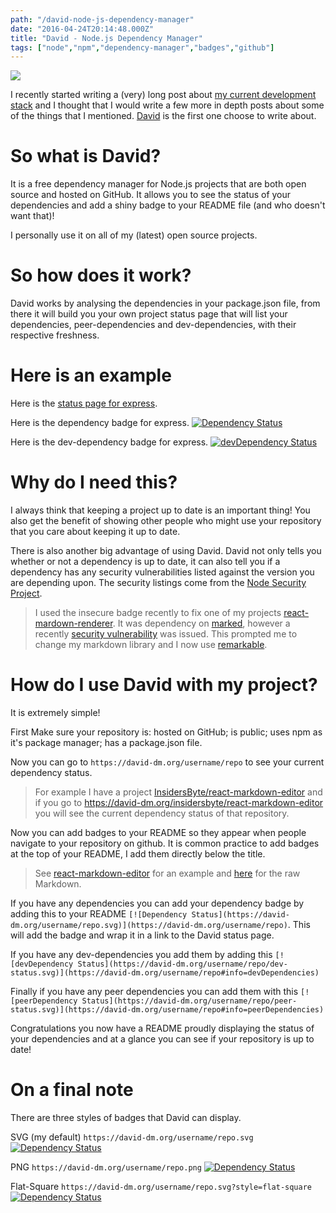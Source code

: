 ```yaml
---
path: "/david-node-js-dependency-manager"
date: "2016-04-24T20:14:48.000Z"
title: "David - Node.js Dependency Manager"
tags: ["node","npm","dependency-manager","badges","github"]
---
```


![](https://insidersbyte.blob.core.windows.net/ghost/2017/09/david-dm.png)

I recently started writing a (very) long post about
[my current development stack](https://www.insidersbyte.com/my-development-stack/)
and I thought that I would write a few more in depth posts about some of the
things that I mentioned. [David](https://david-dm.org/) is the first one choose
to write about.

# So what is David?

It is a free dependency manager for Node.js projects that are both open source
and hosted on GitHub. It allows you to see the status of your dependencies and
add a shiny badge to your README file (and who doesn't want that)!

I personally use it on all of my (latest) open source projects.

# So how does it work?

David works by analysing the dependencies in your package.json file, from there
it will build you your own project status page that will list your dependencies,
peer-dependencies and dev-dependencies, with their respective freshness.

# Here is an example

Here is the [status page for express](https://david-dm.org/expressjs/express).

Here is the dependency badge for express.
[![Dependency Status](https://david-dm.org/expressjs/express.svg)](https://david-dm.org/expressjs/express)

Here is the dev-dependency badge for express.
[![devDependency Status](https://david-dm.org/expressjs/express/dev-status.svg)](https://david-dm.org/expressjs/express#info=devDependencies)

# Why do I need this?

I always think that keeping a project up to date is an important thing! You also
get the benefit of showing other people who might use your repository that you
care about keeping it up to date.

There is also another big advantage of using David. David not only tells you
whether or not a dependency is up to date, it can also tell you if a dependency
has any security vulnerabilities listed against the version you are depending
upon. The security listings come from the
[Node Security Project](https://nodesecurity.io).

> I used the insecure badge recently to fix one of my projects
> [react-mardown-renderer](https://github.com/InsidersByte/react-markdown-renderer).
> It was dependency on [marked](https://github.com/chjj/marked), however a
> recently [security vulnerability](https://nodesecurity.io/advisories/101) was
> issued. This prompted me to change my markdown library and I now use
> [remarkable](https://github.com/jonschlinkert/remarkable).

# How do I use David with my project?

It is extremely simple!

First Make sure your repository is: hosted on GitHub; is public; uses npm as
it's package manager; has a package.json file.

Now you can go to `https://david-dm.org/username/repo` to see your current
dependency status.

> For example I have a project
> [InsidersByte/react-markdown-editor](https://github.com/InsidersByte/react-markdown-editor)
> and if you go to https://david-dm.org/insidersbyte/react-markdown-editor you
> will see the current dependency status of that repository.

Now you can add badges to your README so they appear when people navigate to
your repository on github. It is common practice to add badges at the top of
your README, I add them directly below the title.

> See
> [react-markdown-editor](https://github.com/InsidersByte/react-markdown-editor)
> for an example and
> [here](https://raw.githubusercontent.com/InsidersByte/react-markdown-editor/master/README.md)
> for the raw Markdown.

If you have any dependencies you can add your dependency badge by adding this to
your README `[![Dependency
Status](https://david-dm.org/username/repo.svg)](https://david-dm.org/username/repo)`.
This will add the badge and wrap it in a link to the David status page.

If you have any dev-dependencies you add them by adding this `[![devDependency
Status](https://david-dm.org/username/repo/dev-status.svg)](https://david-dm.org/username/repo#info=devDependencies)`

Finally if you have any peer dependencies you can add them with this
`[![peerDependency
Status](https://david-dm.org/username/repo/peer-status.svg)](https://david-dm.org/username/repo#info=peerDependencies)`

Congratulations you now have a README proudly displaying the status of your
dependencies and at a glance you can see if your repository is up to date!

# On a final note

There are three styles of badges that David can display.

SVG (my default) `https://david-dm.org/username/repo.svg`
[![Dependency Status](https://david-dm.org/InsidersByte/react-markdown-editor.svg)](https://david-dm.org/InsidersByte/react-markdown-editor)

PNG `https://david-dm.org/username/repo.png`
[![Dependency Status](https://david-dm.org/InsidersByte/react-markdown-editor.png)](https://david-dm.org/InsidersByte/react-markdown-editor)

Flat-Square `https://david-dm.org/username/repo.svg?style=flat-square`
[![Dependency Status](https://david-dm.org/InsidersByte/react-markdown-editor.svg?style=flat-square)](https://david-dm.org/InsidersByte/react-markdown-editor)
